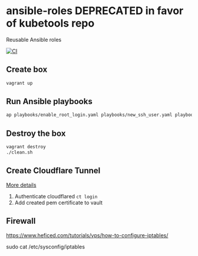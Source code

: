# ansible-roles DEPRECATED in favor of kubetools repo
Reusable Ansible roles

[![CI](https://github.com/mucsi96/ansible-roles/actions/workflows/build.yml/badge.svg)](https://github.com/mucsi96/ansible-roles/actions/workflows/build.yml)

## Create box

```bash
vagrant up
```

## Run Ansible playbooks

```bash
ap playbooks/enable_root_login.yaml playbooks/new_ssh_user.yaml playbooks/ssh_hardening.yaml playbooks/update_packages.yaml playbooks/install_kubernetes.yaml playbooks/deploy_kubernetes_demo.yaml playbooks/deploy_cloudflare_tunnel.yaml
```

## Destroy the box

```bash
vagrant destroy
./clean.sh
```

## Create Cloudflare Tunnel

[More details](https://developers.cloudflare.com/cloudflare-one/connections/connect-apps/install-and-setup/tunnel-guide/local/#set-up-a-tunnel-locally-cli-setup)

1. Authenticate cloudflared `ct login`
2. Add created pem certificate to vault

## Firewall

https://www.heficed.com/tutorials/vps/how-to-configure-iptables/

sudo cat /etc/sysconfig/iptables